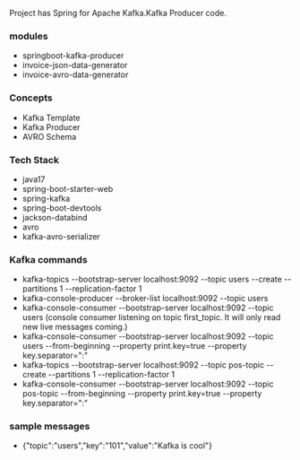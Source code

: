 Project has Spring for Apache Kafka.Kafka Producer code.

### modules
- springboot-kafka-producer
- invoice-json-data-generator
- invoice-avro-data-generator

### Concepts
- Kafka Template
- Kafka Producer
- AVRO Schema

### Tech Stack
- java17
- spring-boot-starter-web
- spring-kafka
- spring-boot-devtools
- jackson-databind
- avro
- kafka-avro-serializer

### Kafka commands
- kafka-topics --bootstrap-server localhost:9092 --topic users --create --partitions 1 --replication-factor 1
- kafka-console-producer --broker-list localhost:9092 --topic users
- kafka-console-consumer --bootstrap-server localhost:9092 --topic users (console consumer listening on topic first_topic. It will only read new live messages coming.)
- kafka-console-consumer --bootstrap-server localhost:9092 --topic users --from-beginning --property print.key=true --property key.separator=":"
- kafka-topics --bootstrap-server localhost:9092 --topic pos-topic --create --partitions 1 --replication-factor 1
- kafka-console-consumer --bootstrap-server localhost:9092 --topic pos-topic --from-beginning --property print.key=true --property key.separator=":"

### sample messages
- {"topic":"users","key":"101","value":"Kafka is cool"}